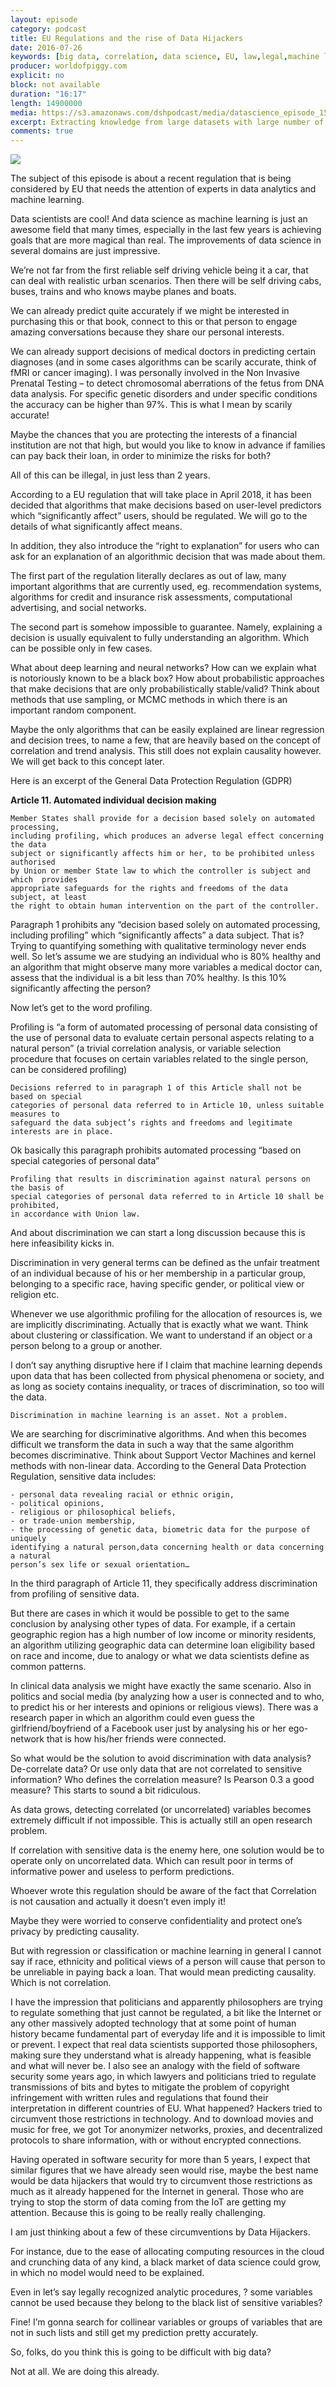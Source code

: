 ```yaml
---
layout: episode
category: podcast
title: EU Regulations and the rise of Data Hijackers
date: 2016-07-26
keywords: [big data, correlation, data science, EU, law,legal,machine learning,regulation]
producer: worldofpiggy.com
explicit: no
block: not available
duration: "16:17"
length: 14900000
media: https://s3.amazonaws.com/dshpodcast/media/datascience_episode_15_GDPR.mp3
excerpt: Extracting knowledge from large datasets with large number of variables is always tricky. Dimensionality reduction helps in analyzing high dimensional data, still maintaining most of the information hidden behind complexity. Here are some methods that you must try before further analysis (Part 1).
comments: true
---
```



<img src="https://s3.amazonaws.com/dshpodcast/media/cover.jpg" />



The subject of this episode is about a recent regulation that is being considered by EU that needs the attention of experts in data analytics and machine learning.

Data scientists are cool! And data science as machine learning is just an awesome field that many times, especially in the last few years is achieving goals that are more magical than real.
The improvements of data science in several domains are just impressive.

We’re not far from the first reliable self driving vehicle being it a car, that can deal with realistic urban scenarios. Then there will be self driving cabs, buses, trains and who knows maybe planes and boats.

We can already predict quite accurately if we might be interested in purchasing this or that book, connect to this or that person to engage amazing conversations because they share our personal interests.

We can already support decisions of medical doctors in predicting certain diagnoses (and in some cases algorithms can be scarily accurate, think of fMRI or cancer imaging). I was personally involved in the Non Invasive Prenatal Testing – to detect chromosomal aberrations of the fetus from DNA data analysis. For specific genetic disorders and under specific conditions the accuracy can be higher than 97%. This is what I mean by scarily accurate!

Maybe the chances that you are protecting the interests of a financial institution are not that high, but would you like to know in advance if families can pay back their loan, in order to minimize the risks for both?

All of this can be illegal, in just less than 2 years.



According to a EU regulation that will take place in April 2018, it has been decided that algorithms that make decisions based on user-level predictors which “significantly affect” users, should be regulated. We will go to the details of what significantly affect means.

In addition, they also introduce the “right to explanation” for users who can ask for an explanation of an algorithmic decision that was made about them.

The first part of the regulation literally declares as out of law, many important algorithms that are currently used, eg. recommendation systems, algorithms for credit and insurance risk assessments, computational advertising, and social networks.

The second part is somehow impossible to guarantee. Namely, explaining a decision is usually equivalent to fully understanding an algorithm. Which can be possible only in few cases.

What about deep learning and neural networks? How can we explain what is notoriously known to be a black box? How about probabilistic approaches that make decisions that are only probabilistically stable/valid? Think about methods that use sampling, or MCMC methods in which there is an important random component.

Maybe the only algorithms that can be easily explained are linear regression and decision trees, to name a few, that are heavily based on the concept of correlation and trend analysis. This still does not explain causality however. We will get back to this concept later.

Here is an excerpt of the General Data Protection Regulation (GDPR)

**Article 11. Automated individual decision making**

    Member States shall provide for a decision based solely on automated processing, 
    including profiling, which produces an adverse legal effect concerning the data 
    subject or significantly affects him or her, to be prohibited unless authorised 
    by Union or member State law to which the controller is subject and which  provides 
    appropriate safeguards for the rights and freedoms of the data subject, at least 
    the right to obtain human intervention on the part of the controller.

 

Paragraph 1 prohibits any “decision based solely on automated processing,  including  profiling”  which  “significantly  affects” a data subject.
That is? Trying to quantifying something with qualitative terminology never ends well. So let’s assume we are studying an individual who is 80% healthy and an algorithm that might observe  many more variables a medical doctor can, assess that the individual is a bit less than 70% healthy. Is this 10% significantly affecting the person?

Now let’s get to the word profiling.

Profiling is  “a  form  of  automated  processing  of personal data consisting of the use of personal data to evaluate certain personal aspects relating to a natural person” (a trivial correlation analysis, or variable selection procedure that focuses on certain variables related to the single person, can be considered profiling)

    Decisions referred to in paragraph 1 of this Article shall not be based on special 
    categories of personal data referred to in Article 10, unless suitable measures to 
    safeguard the data subject’s rights and freedoms and legitimate interests are in place.

Ok basically this paragraph prohibits automated processing “based on special categories of personal data”

    Profiling that results in discrimination against natural persons on the basis of 
    special categories of personal data referred to in Article 10 shall be prohibited, 
    in accordance with Union law.

And about discrimination we can start a long discussion because this is here infeasibility kicks in.

Discrimination in very general terms can be defined as the unfair treatment of an individual because of his or her membership in a particular group, belonging to a specific race, having specific gender, or political view or religion etc.

Whenever we use algorithmic profiling for the allocation of resources is, we are implicitly discriminating. Actually that is exactly what we want. Think about clustering or classification. We want to understand if an object or a person belong to a group or another.

I don’t say anything disruptive here if I claim that machine learning depends upon data that has been collected from physical phenomena or society, and as long as society contains inequality, or traces of discrimination, so too will the data.

    Discrimination in machine learning is an asset. Not a problem.

We are searching for discriminative algorithms. And when this becomes difficult we transform the data in such a way that the same algorithm becomes discriminative. Think about Support Vector Machines and kernel methods with non-linear data.
According to the General Data Protection Regulation, sensitive data includes:

    - personal data revealing racial or ethnic origin,
    - political opinions,
    - religious or philosophical beliefs,
    - or trade-union membership,
    - the processing of genetic data, biometric data for the purpose of uniquely 
    identifying a natural person,data concerning health or data concerning a natural 
    person’s sex life or sexual orientation…

 

In the third paragraph of Article 11, they specifically address discrimination from profiling of  sensitive data.

But there are cases in which it would be possible to get to the same conclusion by analysing other types of data. For example, if a certain geographic region has a high number of low income or minority residents, an algorithm utilizing geographic data can determine loan eligibility based on race and income, due to analogy or what we data scientists define as common patterns.

In clinical data analysis we might have exactly the same scenario. Also in politics and social media (by analyzing how a user is connected and to who, to predict his or her interests and opinions or religious views). There was a research paper in which an algorithm could even guess the girlfriend/boyfriend of a Facebook user just by analysing his or her ego-network that is how his/her friends were connected.

So what would be the solution to avoid discrimination with data analysis? De-correlate data? Or use only data that are not correlated to sensitive information? Who defines the correlation measure? Is Pearson 0.3 a good measure? This starts to sound a bit ridiculous.

As data grows, detecting correlated (or uncorrelated) variables becomes extremely difficult if not impossible. This is actually still an open research problem.

If correlation with sensitive data is the enemy here, one solution would be to operate only on uncorrelated data. Which can result poor in terms of informative power and useless to perform predictions.

 

Whoever wrote this regulation should be aware of the fact that Correlation is not causation and actually it doesn’t even imply it!

Maybe they were worried to conserve confidentiality and protect one’s privacy by predicting causality.

But with regression or classification or machine learning in general I cannot say if race, ethnicity and political views of a person will cause that person to be unreliable in paying back a loan. That would mean predicting causality. Which is not correlation.

 

I have the impression that politicians and apparently philosophers are trying to regulate something that just cannot be regulated, 
a bit like the Internet or any other massively adopted technology that at some point of human history became fundamental part of everyday life and it is impossible to limit or prevent.
I expect that real data scientists supported those philosophers, making sure they understand what is already happening, what is feasible and what will never be.
I also see an analogy with the field of software security some years ago, in which lawyers and politicians tried to regulate transmissions of bits and bytes to mitigate the problem of copyright infringement with written rules and regulations that found their interpretation in different countries of EU.
What happened? 
Hackers tried to circumvent those restrictions in technology. And to download movies and music for free, we got Tor anonymizer networks, proxies, and decentralized protocols to share information, with or without encrypted connections.

 

Having operated in software security for more than 5 years, I expect that similar figures that we have already seen would rise, maybe the best name would be data hijackers that would try to circumvent those restrictions as much as it already happened for the Internet in general.
Those who are trying to stop the storm of data coming from the IoT are getting my attention. Because this is going to be really really challenging.

I am just thinking about a few of these circumventions by Data Hijackers.

For instance, due to the ease of allocating computing resources in the cloud and crunching data of any kind, a black market of data science could grow, in which no model would need to be explained.

Even in let’s say legally recognized analytic procedures, ? some variables cannot be used because they belong to the black list of sensitive variables?

Fine! I’m gonna search for collinear variables or groups of variables that are not in such lists and still get my prediction pretty accurately.

So, folks, do you think this is going to be difficult with big data?

Not at all. We are doing this already.

